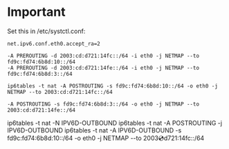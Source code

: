 # Important

Set this in /etc/systctl.conf:

`net.ipv6.conf.eth0.accept_ra=2`


```
-A PREROUTING -d 2003:cd:d721:14fc::/64 -i eth0 -j NETMAP --to fd9c:fd74:6b8d:10::/64
-A PREROUTING -d 2003:cd:d721:14fe::/64 -i eth0 -j NETMAP --to fd9c:fd74:6b8d:3::/64

ip6tables -t nat -A POSTROUTING -s fd9c:fd74:6b8d:10::/64 -o eth0 -j NETMAP --to 2003:cd:d721:14fc::/64

-A POSTROUTING -s fd9c:fd74:6b8d:3::/64 -o eth0 -j NETMAP --to 2003:cd:d721:14fe::/64
```



ip6tables -t nat -N IPV6D-OUTBOUND
ip6tables -t nat -A POSTROUTING -j IPV6D-OUTBOUND
ip6tables -t nat -A IPV6D-OUTBOUND -s fd9c:fd74:6b8d:10::/64 -o eth0 -j NETMAP --to 2003:cd:d721:14fc::/64
